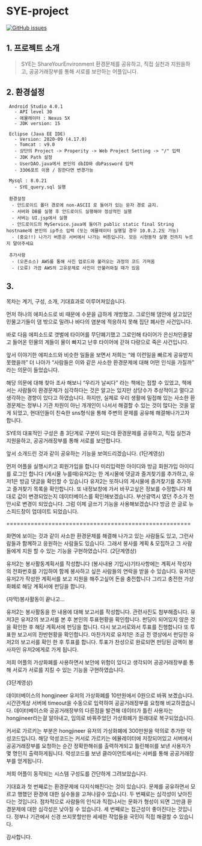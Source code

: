 # SYE-project
[![GitHub issues](https://img.shields.io/github/issues/hongjin4790/SYE-project)](https://github.com/hongjin4790/SYE-project/issues)

## 1. 프로젝트 소개
 > SYE는 ShareYourEnvironment 환경문제를 공유하고, 직접 실천과 지원을하고, 공공거래장부를 통해 서로를 보안하는 어플입니다.
 
## 2. 환경설정
     Android Studio 4.0.1 
       - API level 30 
       - 에물레이터 : Nexus 5X 
       - JDK version: 15

     Eclipse (Java EE IDE)
       - Version: 2020-09 (4.17.0)
       - Tomcat : v9.0
       - 상단의 Project -> Properity -> Web Project Setting -> "/" 입력
       - JDK Path 설정
       - UserDAO.java에서 본인의 dbID와 dbPassword 입력
       - 3306포트 이용 / 원한다면 변경가능

     Mysql : 8.0.21
       - SYE_query.sql 실행

     환경설정
      - 안드로이드 폴더 경로에 non-ASCII 로 들어가 있는 문자 경로 금지.
      - 서버와 DB를 실행 후 안드로이드 실행해야 정상적인 실행
      - 서버는 UI.jsp에서 실행
      - 안드로이드의 MyService.java에 들어가 public static final String hostname에 본인의 ip주소 입력 (또는 에뮬레이터 실행일 경우 10.0.2.2도 가능)
      - (중요!!) 나가기 버튼은 서버에서 나가는 버튼입니다. 모든 시현동작 실행 전까지 누르지 말아주세요

     추가사항
      - (오픈소스) AWS를 통해 사진 업로드와 불러오는 과정의 코드 가져옴
      - (오류) 가끔 AWS의 고유문제로 사진이 안불러와질 때가 있음

## 3. 


목차는 계기, 구성, 소개, 기대효과로 이루어져있습니다.

먼저 하나의 에피소드로 비 때문에 수문을 급하게 개방했고. 그로인해 댐안에 살고있던 민물고기들이 댐 밖으로 밀려나 바다의 염분에 적응하지 못해 집단 폐사한 사건입니다.

바로 다음 에피소드로 갯벌에 타이어를 무단폐기했고 그로인해 타이어가 은신처인줄알고 들어온 민물의 게들이 물이 빠지고 난후 타이어에 갇혀 다량으로 죽은 사건입니다.

앞서 이야기한 에피소드와 비슷한 일들을 보면서 저희는 “왜 이런일을 빠르게 공유받지 못했을까” 더 나아가 “사람들은 이와 같은 사소한 환경문제에 대해 어떤 인식을 가질까” 라는 의문이 들었습니다.

해당 의문에 대해 찾아 조사 해보니 “우리가 날씨다” 라는 책에는 접할 수 있었고,
책에서는 사람들이 환경문제가 심각하다는 것은 알고는 있지만 상당수가 추상적이고 멀다고 생각하는 경향이 있다고 하였습니다. 하지만, 실제로 우리 생활에 밀접해 있는 사소한 환경문제는 정부나 기관 차원이 아닌 개개인이 나서서 해결할 수 있는 것이 많다는 것을 알게 되었고, 현대인들이 친숙한 sns형식을 통해 주변의 문제를 공유해 해결해나가고자 합니다.

SYE의 대표적인 구성은 총 3단계로 구분이 되는데 환경문제를 공유하고, 직접 실천과 지원을하고, 공공거래장부를 통해 서로를 보안합니다.

앞서 소개드린 것과 같이 공유하는 기능을 보여드리겠습니다. 
(1단계영상)

먼저 어플을 실행시키고 회원가입을 합니다
미리입력한 아이디와 방금 회원가입 아이디를 로그인 합니다
(게시물 누를때)유저2는 한 게시물에 댓글과 즐겨찾기를 추가하고, 유저1은 방금 댓글을 확인할 수 있습니다
유저2는 또하나의 게시물에 즐겨찾기를 추가하고 즐겨찾기 목록을 확인합니다.
또 내정보창에 가서 바꾸고싶은 정보를 수정합니다
제대로 값이 변경되었는지 데이터베이스를 확인해보겠습니다.
부산광역시 였던 주소가 천안시로 변경이 되었습니다.
그럼 이제 글쓰기 기능을 사용해보겠습니다
방금 쓴 글로 뉴스피드창이 업데이트 되었습니다.


=====================================================

화면에 보이는 것과 같이 사소한 환경문제를 해결해 나가고 있는 사람들도 있고, 그런사람들과 함께하고 응원하는 사람들도 있습니다. 그래서 봉사를 계획 & 모집하고  그 사람들에게 지원 할 수 있는 기능을 구현하였습니다.
(2단계영상)



유저2는 봉사활동계획서를 작성합니다
(봉사내용 기입시)기타사항에는 계획서 작성자의 전화번호를 기입하여 함께 봉사하고 싶은 사람들의 연락을 받을 수 있습니다.
유저1은 유저2가 작성한 계획서를 보고 지원을 해주고싶어 돈을 충전합니다
그리고 충전한 가상화폐로 해당 계획서에 펀딩을 합니다.

(자막)봉사활동이 끝나고...

유저2는 봉사활동을 한 내용에 대해 보고서를 작성합니다.
관련사진도 첨부해줍니다.
유저3은 유저2의 보고서를 본 후 본인의 투표현황을 확인합니다.
펀딩이 되어있지 않은 것을 확인한 후 해당 계획서에 펀딩을 합니다.
다시 보고서로와서 투표를 진행합니다
또 투표한 보고서의 찬반현황을 확인합니다.
마찬가지로 유저1은 조금
 전 영상에서 펀딩한 유저2의 보고서를 확인 한 후 투표를 합니다.
투표가 찬성으로 완료되면 펀딩된 금액이 봉사자인 유저2에게로 가게 됩니다.

저희 어플의 가상화폐를 사용하면서 보안에 위험이 있다고 생각되어 공공거래장부릍 통해 서로가 서로를 지킬 수 있는 기능을 구현하였습니다.

(3단계영상)

데이터베이스의 hongjineer 유저의 가상화폐를 10만원에서 0원으로 바꿔 보곘습니다.
시간관계상 서버에 timeout을 수동으로 입력하여 공공거래장부를 요청해 비교하겠습니다.
데이터베이스와 공공거래장부의 다른점을 발견해 데이터가 틀린 사용자는 hongjineer라는걸 알아내고, 임의로 바꿔주었던 가상화폐가 원래대로 복구되었습니다. 

커서로 가르키는 부분은 hongjineer 유저의 가상화폐에 300만원을 악의로 추가한 악성코드입니다.
해당 악성코드는 커서로 가르키는 에뮬레이터에 저장되어있고
서버에서 공공거래장부를 요청하는 순간 정확한해쉬를 출력하게되고 틀린해쉬를 보낸 사용자가 몇 명인지 출력하게됩니다. 악성코드를 보낸 클라이언트에서는 서버를 통해 공공거래장부를 얻게됩니다.





저희 어플이 동작되는 시스템 구성도를 간단하게 그려보았습니다.


기대효과 첫 번째로는 환경문제에 다지식해진다는 것이 있습니다. 문제를 공유하면서 모르고 행했던 환경에 대한 실수들을 고쳐나갈수 있습니다. 
두 번째로는 심각성이 낮아진다는 것입니다. 점차적으로 사람들의 인식과 직접나서는 문화가 형성이 되면 그만큼 환경문제에 대한 심각성은 낮아질 수 있습니다. 
세 번째로는 접근성이 좋아진다는 것입니다. 정부나 기관에서 신경 쓰지못할만한 세세한 작업들을 국민이 직접 해결할 수 있습니다. 


감사합니다.
